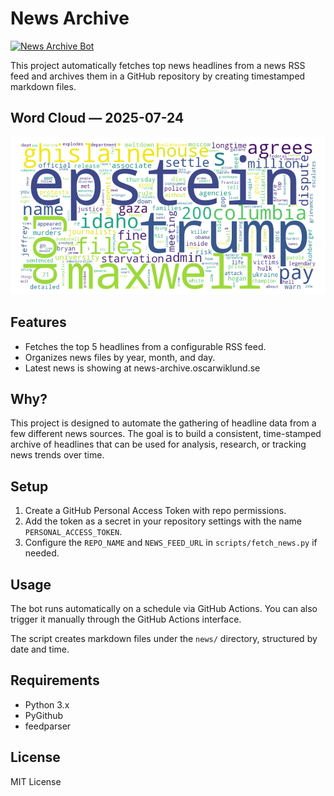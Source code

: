 # News Archive 
[![News Archive Bot](https://github.com/wklnd/news-archive/actions/workflows/news-archive.yml/badge.svg)](https://github.com/wklnd/news-archive/actions/workflows/news-archive.yml)

This project automatically fetches top news headlines from a news RSS feed and archives them in a GitHub repository by creating timestamped markdown files.


## Word Cloud — 2025-07-24

![Word Cloud](https://raw.githubusercontent.com/wklnd/news-archive/main/media/wordcloud-yesterday.png)


## Features

- Fetches the top 5 headlines from a configurable RSS feed.
- Organizes news files by year, month, and day.
- Latest news is showing at news-archive.oscarwiklund.se


## Why?

This project is designed to automate the gathering of headline data from a few different news sources. The goal is to build a consistent, time-stamped archive of headlines that can be used for analysis, research, or tracking news trends over time.


## Setup

1. Create a GitHub Personal Access Token with repo permissions.
2. Add the token as a secret in your repository settings with the name `PERSONAL_ACCESS_TOKEN`.
3. Configure the `REPO_NAME` and `NEWS_FEED_URL` in `scripts/fetch_news.py` if needed.

## Usage

The bot runs automatically on a schedule via GitHub Actions. You can also trigger it manually through the GitHub Actions interface.

The script creates markdown files under the `news/` directory, structured by date and time.

## Requirements

- Python 3.x
- PyGithub
- feedparser

## License

MIT License

